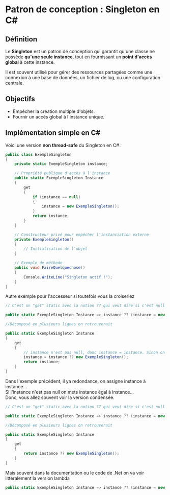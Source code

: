 # Patron de conception : Singleton en C#

## Définition

Le **Singleton** est un patron de conception qui garantit qu'une classe ne possède **qu'une seule instance**, tout en fournissant un **point d'accès global** à cette instance.

Il est souvent utilisé pour gérer des ressources partagées comme une connexion à une base de données, un fichier de log, ou une configuration centrale.

## Objectifs

- Empêcher la création multiple d'objets.
- Fournir un accès global à l'instance unique.

## Implémentation simple en C#

Voici une version **non thread-safe** du Singleton en C# :

```csharp
public class ExempleSingleton
{
    private static ExempleSingleton instance;

    // Propriété publique d'accès à l'instance
    public static ExempleSingleton Instance
    {
        get
        {
            if (instance == null)
            {
                instance = new ExempleSingleton();
            }
            return instance;
        }
    }

    // Constructeur privé pour empêcher l'instanciation externe
    private ExempleSingleton()
    {
        // Initialisation de l'objet
    }

    // Exemple de méthode
    public void FaireQuelquechose()
    {
        Console.WriteLine("Singleton actif !");
    }
}
```

Autre exemple pour l'accesseur si toutefois vous la croiseriez  

```csharp
// C'est un "get" static avec la notion ?? qui veut dire si c'est null fait un new ExempleSingleton

public static ExempleSingleton Instance => instance ?? (instance = new ExempleSingleton());

//Décomposé en plusieurs lignes on retrouverait

public static ExempleSingleton Instance 
{
    get 
    { 
        // instance n'est pas null, donc instance = instance. Sinon on fait un nouveau singleton
        instance = instance ?? new ExempleSingleton(); 
        return instance;
    }
}
```

Dans l'exemple précédent, il ya redondance, on assigne instance à instance...  
Si l'instance n'est pas null on mets instance égal à instance...  
Donc, vous allez souvent voir la version condensée.  

```csharp
// C'est un "get" static avec la notion ?? qui veut dire si c'est null fait un new ExempleSingleton

public static ExempleSingleton Instance => instance ?? (instance = new ExempleSingleton());

//Décomposé en plusieurs lignes on retrouverait

public static ExempleSingleton Instance
{
    get
    {
        return instance ?? new ExempleSingleton();
    }
}
```

Mais souvent dans la documentation ou le code de .Net on va voir littéralement la version lambda
```csharp
public static ExempleSingleton Instance => instance ?? (instance = new ExempleSingleton());
```

